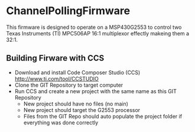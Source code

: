 # ChannelPollingFirmware
This firmware is designed to operate on a MSP430G2553 to control two Texas Instruments (TI) MPC506AP 16:1 multiplexor effectly makeing them a 32:1. 

## Building Firware with CCS
* Download and install Code Composer Studio (CCS) http://www.ti.com/tool/CCSTUDIO
* Clone the GIT Repository to target computer
* Run CCS and create a new project with the same name as this GIT Repository
  * New project should have no files (no main)
  * New project should target the G2553 processor
  * Files from the GIT Repo should auto populate the project folder if everything was done correctly